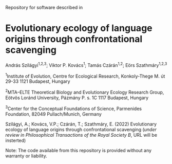 Repository for software described in

# Evolutionary ecology of language origins through confrontational scavenging

András Szilágyi<sup>1,2,3</sup>; Viktor P. Kovács<sup>1</sup>; Tamás Czárán<sup>1,2</sup>; Eörs Szathmáry<sup>1,2,3</sup>

<sup>1</sup>Institute of Evolution, Centre for Ecological Research, Konkoly-Thege M. út 29-33 1121 Budapest, Hungary

<sup>2</sup>MTA–ELTE Theoretical Biology and Evolutionary Ecology Research Group, Eötvös Loránd University, Pázmány P. s. 1C 1117 Budapest, Hungary

<sup>3</sup>Center for the Conceptual Foundations of Science, Parmenides Foundation, 82049 Pullach/Munich, Germany
    

Szilágyi, A.; Kovács, V.P.; Czárán, T.; Szathmáry, E. (2022) Evolutionary ecology of language origins through confrontational scavenging (*under review in Philosophical Transactions of the Royal Society B*, URL will be insterted)

Note: The code available from this repository is provided without any warranty or liability.
